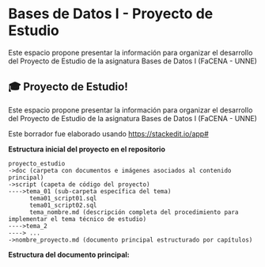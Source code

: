 # Bases de Datos I - Proyecto de Estudio
Este espacio propone presentar la información para organizar el desarrollo del Proyecto de Estudio de la asignatura Bases de Datos I (FaCENA - UNNE)


## 🎓 Proyecto de Estudio!

Este espacio propone presentar la información para organizar el desarrollo del Proyecto de Estudio de la asignatura Bases de Datos I (FaCENA - UNNE)

Este borrador fue elaborado usando https://stackedit.io/app#

**Estructura inicial del proyecto en el repositorio**

    proyecto_estudio
    ->doc (carpeta con documentos e imágenes asociados al contenido principal)
    ->script (capeta de código del proyecto)
	---->tema_01 (sub-carpeta específica del tema)
		  tema01_script01.sql
		  tema01_script02.sql
		  tema_nombre.md (descripción completa del procedimiento para implementar el tema técnico de estudio)
	---->tema_2
	----> ...
    ->nombre_proyecto.md (documento principal estructurado por capítulos)
    
**Estructura del documento principal:**
